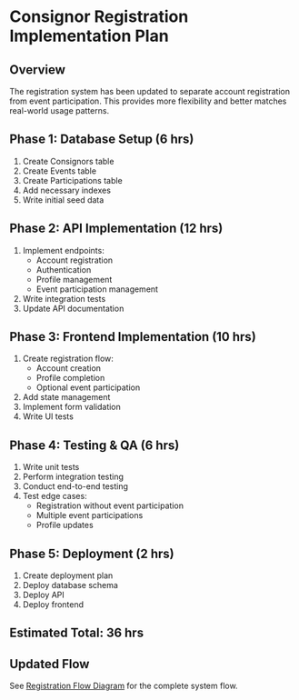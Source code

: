 # Consignor Registration Implementation Plan

## Overview
The registration system has been updated to separate account registration from event participation. This provides more flexibility and better matches real-world usage patterns.

## Phase 1: Database Setup (6 hrs)
1. Create Consignors table
2. Create Events table
3. Create Participations table
4. Add necessary indexes
5. Write initial seed data

## Phase 2: API Implementation (12 hrs)
1. Implement endpoints:
   - Account registration
   - Authentication
   - Profile management
   - Event participation management
2. Write integration tests
3. Update API documentation

## Phase 3: Frontend Implementation (10 hrs)
1. Create registration flow:
   - Account creation
   - Profile completion
   - Optional event participation
2. Add state management
3. Implement form validation
4. Write UI tests

## Phase 4: Testing & QA (6 hrs)
1. Write unit tests
2. Perform integration testing
3. Conduct end-to-end testing
4. Test edge cases:
   - Registration without event participation
   - Multiple event participations
   - Profile updates

## Phase 5: Deployment (2 hrs)
1. Create deployment plan
2. Deploy database schema
3. Deploy API
4. Deploy frontend

## Estimated Total: 36 hrs

## Updated Flow
See [Registration Flow Diagram](/docs/diagrams/registration-flow.mmd) for the complete system flow.